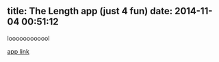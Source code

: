 title: The Length app (just 4 fun)
date: 2014-11-04 00:51:12
---

loooooooooool

[app link](/uploads/2014/11/length.html)